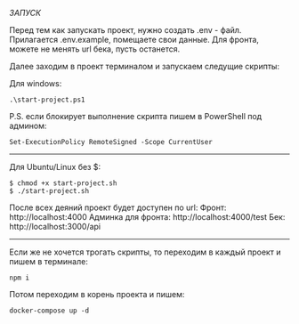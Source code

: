 _ЗАПУСК_

Перед тем как запускать проект, нужно создать .env - файл. Прилагается .env.example, помещаете свои данные. Для фронта, можете не менять url бека, пусть останется.

Далее заходим в проект терминалом и запускаем следущие скрипты:

Для windows:

```
.\start-project.ps1
```

P.S. если блокирует выполнение скрипта пишем в PowerShell под админом:

```
Set-ExecutionPolicy RemoteSigned -Scope CurrentUser
```

---

Для Ubuntu/Linux без $:

```
$ chmod +x start-project.sh
$ ./start-project.sh
```

После всех деяний проект будет доступен по url:
Фронт: http://localhost:4000
Админка для фронта: http://localhost:4000/test
Бек: http://localhost:3000/api

---

Если же не хочется трогать скрипты, то переходим в каждый проект и пишем в терминале:

```
npm i
```

Потом переходим в корень проекта и пишем:

```
docker-compose up -d
```
